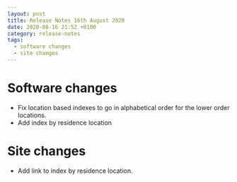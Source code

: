 ```yaml
---
layout: post
title: Release Notes 16th August 2020
date: 2020-08-16 21:52 +0100
category: release-notes
tags:
  - software changes
  - site changes
---
```


# Software changes

* Fix location based indexes to go in alphabetical order for the lower order locations.
* Add index by residence location

# Site changes

* Add link to index by residence location.
